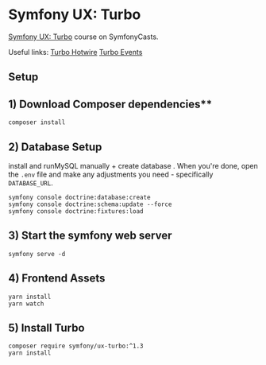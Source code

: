 # Symfony UX: Turbo
 [Symfony UX: Turbo](https://symfonycasts.com/screencast/turbo) course on SymfonyCasts.

Useful links:
[Turbo Hotwire][1]
[Turbo Events][2]

## Setup

## 1) Download Composer dependencies**
```
composer install
```

## 2) Database Setup
install and runMySQL manually + create database . When you're done, open the `.env` file and make any
adjustments you need - specifically `DATABASE_URL`.
```
symfony console doctrine:database:create
symfony console doctrine:schema:update --force
symfony console doctrine:fixtures:load
```

## 3) Start the symfony web server
```
symfony serve -d
```

## 4) Frontend Assets
```
yarn install
yarn watch
```

## 5) Install Turbo
```
composer require symfony/ux-turbo:^1.3
yarn install
```

[1]:https://turbo.hotwired.dev/
[2]:https://turbo.hotwired.dev/reference/events

